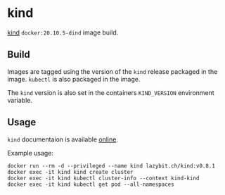 # kind

[kind](https://github.com/kubernetes-sigs/kind) `docker:20.10.5-dind` image build.

## Build

Images are tagged using the version of the `kind` release packaged in the image. `kubectl` is also packaged in the image.

The `kind` version is also set in the containers `KIND_VERSION` environment variable.

## Usage

`kind` documentaion is available [online](https://kind.sigs.k8s.io/).

Example usage:
```
docker run --rm -d --privileged --name kind lazybit.ch/kind:v0.8.1
docker exec -it kind kind create cluster
docker exec -it kind kubectl cluster-info --context kind-kind
docker exec -it kind kubectl get pod --all-namespaces
```
